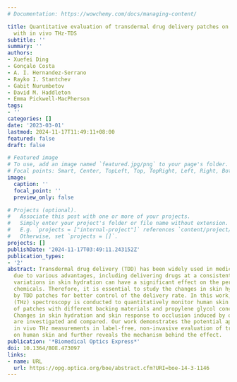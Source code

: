 ```yaml
---
# Documentation: https://wowchemy.com/docs/managing-content/

title: Quantitative evaluation of transdermal drug delivery patches on human skin
  with in vivo THz-TDS
subtitle: ''
summary: ''
authors:
- Xuefei Ding
- Gonçalo Costa
- A. I. Hernandez-Serrano
- Rayko I. Stantchev
- Gabit Nurumbetov
- David M. Haddleton
- Emma Pickwell-MacPherson
tags:
- ''
categories: []
date: '2023-03-01'
lastmod: 2024-11-17T11:49:11+08:00
featured: false
draft: false

# Featured image
# To use, add an image named `featured.jpg/png` to your page's folder.
# Focal points: Smart, Center, TopLeft, Top, TopRight, Left, Right, BottomLeft, Bottom, BottomRight.
image:
  caption: ''
  focal_point: ''
  preview_only: false

# Projects (optional).
#   Associate this post with one or more of your projects.
#   Simply enter your project's folder or file name without extension.
#   E.g. `projects = ["internal-project"]` references `content/project/deep-learning/index.md`.
#   Otherwise, set `projects = []`.
projects: []
publishDate: '2024-11-17T03:49:11.243152Z'
publication_types:
- '2'
abstract: Transdermal drug delivery (TDD) has been widely used in medical treatments
  due to various advantages, including delivering drugs at a consistent rate. However,
  variations in skin hydration can have a significant effect on the permeability of
  chemicals. Therefore, it is essential to study the changes in skin hydration induced
  by TDD patches for better control of the delivery rate. In this work, in vivo terahertz
  (THz) spectroscopy is conducted to quantitatively monitor human skin after the application
  of patches with different backing materials and propylene glycol concentrations.
  Changes in skin hydration and skin response to occlusion induced by other patches
  are investigated and compared. Our work demonstrates the potential application of
  in vivo THz measurements in label-free, non-invasive evaluation of transdermal patches
  on human skin and further reveals the mechanism behind the effect.
publication: '*Biomedical Optics Express*'
doi: 10.1364/BOE.473097
links:
- name: URL
  url: https://opg.optica.org/boe/abstract.cfm?URI=boe-14-3-1146
---
```

